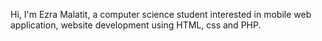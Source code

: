 Hi, I'm Ezra Malatit, a computer science student interested in mobile web application, website development using HTML, css and PHP.

